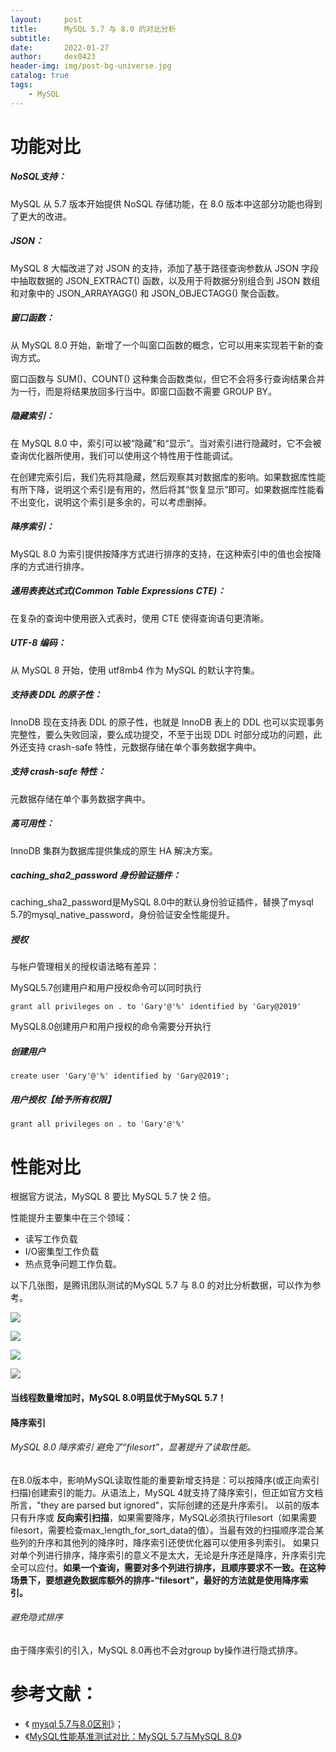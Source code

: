 ```yaml
---
layout:     post
title:      MySQL 5.7 与 8.0 的对比分析
subtitle:   
date:       2022-01-27
author:     dex0423
header-img: img/post-bg-universe.jpg
catalog: true
tags:
    - MySQL
---
```



# 功能对比

##### NoSQL支持：

MySQL 从 5.7 版本开始提供 NoSQL 存储功能，在 8.0 版本中这部分功能也得到了更大的改进。

##### JSON：

MySQL 8 大幅改进了对 JSON 的支持，添加了基于路径查询参数从 JSON 字段中抽取数据的 JSON_EXTRACT() 函数，以及用于将数据分别组合到 JSON 数组和对象中的 JSON_ARRAYAGG() 和 JSON_OBJECTAGG() 聚合函数。

##### 窗口函数：

从 MySQL 8.0 开始，新增了一个叫窗口函数的概念，它可以用来实现若干新的查询方式。

窗口函数与 SUM()、COUNT() 这种集合函数类似，但它不会将多行查询结果合并为一行，而是将结果放回多行当中。即窗口函数不需要 GROUP BY。

##### 隐藏索引：

在 MySQL 8.0 中，索引可以被“隐藏”和“显示”。当对索引进行隐藏时，它不会被查询优化器所使用，我们可以使用这个特性用于性能调试。

在创建完索引后，我们先将其隐藏，然后观察其对数据库的影响。如果数据库性能有所下降，说明这个索引是有用的，然后将其“恢复显示”即可。如果数据库性能看不出变化，说明这个索引是多余的，可以考虑删掉。

##### 降序索引：

MySQL 8.0 为索引提供按降序方式进行排序的支持，在这种索引中的值也会按降序的方式进行排序。

##### 通用表表达式式(Common Table Expressions CTE)：

在复杂的查询中使用嵌入式表时，使用 CTE 使得查询语句更清晰。

##### UTF-8 编码：

从 MySQL 8 开始，使用 utf8mb4 作为 MySQL 的默认字符集。

##### 支持表 DDL 的原子性：

InnoDB 现在支持表 DDL 的原子性，也就是 InnoDB 表上的 DDL 也可以实现事务完整性，要么失败回滚，要么成功提交，不至于出现 DDL 时部分成功的问题，此外还支持 crash-safe 特性，元数据存储在单个事务数据字典中。

##### 支持 crash-safe 特性：

元数据存储在单个事务数据字典中。

##### 高可用性：

InnoDB 集群为数据库提供集成的原生 HA 解决方案。

##### caching_sha2_password 身份验证插件：

caching_sha2_password是MySQL 8.0中的默认身份验证插件，替换了mysql 5.7的mysql_native_password，身份验证安全性能提升。

##### 授权

与帐户管理相关的授权语法略有差异：

MySQL5.7创建用户和用户授权命令可以同时执行

`grant all privileges on . to 'Gary'@'%' identified by 'Gary@2019'`

MySQL8.0创建用户和用户授权的命令需要分开执行

##### 创建用户

`create user 'Gary'@'%' identified by 'Gary@2019';`

##### 用户授权【给予所有权限】

`grant all privileges on . to 'Gary'@'%'`

# 性能对比

根据官方说法，MySQL 8 要比 MySQL 5.7 快 2 倍。

性能提升主要集中在三个领域：
- 读写工作负载
- I/O密集型工作负载
- 热点竞争问题工作负载。

以下几张图，是腾讯团队测试的MySQL 5.7 与 8.0 的对比分析数据，可以作为参考。


![]({{site.baseurl}}/img-post/mysql5.7vs8.0-1.png)

![]({{site.baseurl}}/img-post/mysql5.7vs8.0-1.png)

![]({{site.baseurl}}/img-post/mysql5.7vs8.0-1.png)

![]({{site.baseurl}}/img-post/mysql5.7vs8.0-1.png)


#### 当线程数量增加时，MySQL 8.0明显优于MySQL 5.7！


#### 降序索引

###### MySQL 8.0 降序索引 避免了“filesort”，显著提升了读取性能。

在8.0版本中，影响MySQL读取性能的重要新增支持是：可以按降序(或正向索引扫描)创建索引的能力。从语法上，MySQL 4就支持了降序索引，但正如官方文档所言，"they are parsed but ignored"，实际创建的还是升序索引。
以前的版本只有升序或 **反向索引扫描**，如果需要降序，MySQL必须执行filesort（如果需要filesort，需要检查max_length_for_sort_data的值）。当最有效的扫描顺序混合某些列的升序和其他列的降序时，降序索引还使优化器可以使用多列索引。
如果只对单个列进行排序，降序索引的意义不是太大，无论是升序还是降序，升序索引完全可以应付。**如果一个查询，需要对多个列进行排序，且顺序要求不一致。在这种场景下，要想避免数据库额外的排序-“filesort”，最好的方法就是使用降序索引。**

###### 避免隐式排序

由于降序索引的引入，MySQL 8.0再也不会对group by操作进行隐式排序。

# 参考文献：
- 《 [mysql 5.7与8.0区别](http://www.vivianwei808.top/archives/mysql5780)》；
- 《[MySQL性能基准测试对比：MySQL 5.7与MySQL 8.0](https://zhuanlan.zhihu.com/p/58706113)》

